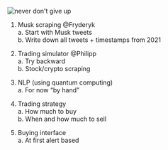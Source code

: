 ![never don't give up](https://i.stack.imgur.com/d1ZpB.jpg)
1. Musk scraping @Fryderyk\
  a. Start with Musk tweets\
  b. Write down all tweets + timestamps from 2021

2. Trading simulator @Philipp\
  a. Try backward\
  b. Stock/crypto scraping
  
3. NLP (using quantum computing)\
  a. For now “by hand”

4. Trading strategy\
  a. How much to buy\
  b. When and how much to sell

5. Buying interface\
  a. At first alert based
